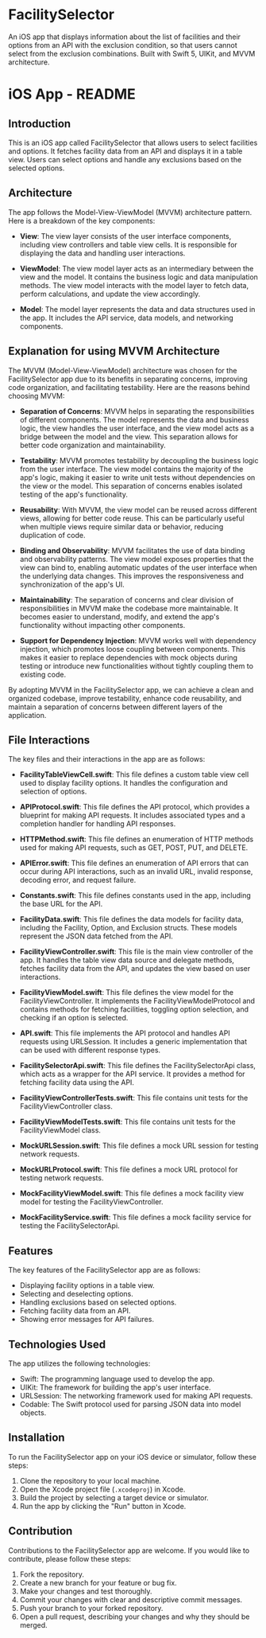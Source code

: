 # FacilitySelector
An iOS app that displays information about the list of facilities and their options from an API with the exclusion condition, so that users cannot select from the exclusion combinations. Built with Swift 5, UIKit, and MVVM architecture.

# iOS App - README

## Introduction

This is an iOS app called FacilitySelector that allows users to select facilities and options. It fetches facility data from an API and displays it in a table view. Users can select options and handle any exclusions based on the selected options.

## Architecture

The app follows the Model-View-ViewModel (MVVM) architecture pattern. Here is a breakdown of the key components:

- **View**: The view layer consists of the user interface components, including view controllers and table view cells. It is responsible for displaying the data and handling user interactions.

- **ViewModel**: The view model layer acts as an intermediary between the view and the model. It contains the business logic and data manipulation methods. The view model interacts with the model layer to fetch data, perform calculations, and update the view accordingly.

- **Model**: The model layer represents the data and data structures used in the app. It includes the API service, data models, and networking components.



## Explanation for using MVVM Architecture

The MVVM (Model-View-ViewModel) architecture was chosen for the FacilitySelector app due to its benefits in separating concerns, improving code organization, and facilitating testability. Here are the reasons behind choosing MVVM:

- **Separation of Concerns**: MVVM helps in separating the responsibilities of different components. The model represents the data and business logic, the view handles the user interface, and the view model acts as a bridge between the model and the view. This separation allows for better code organization and maintainability.

- **Testability**: MVVM promotes testability by decoupling the business logic from the user interface. The view model contains the majority of the app's logic, making it easier to write unit tests without dependencies on the view or the model. This separation of concerns enables isolated testing of the app's functionality.

- **Reusability**: With MVVM, the view model can be reused across different views, allowing for better code reuse. This can be particularly useful when multiple views require similar data or behavior, reducing duplication of code.

- **Binding and Observability**: MVVM facilitates the use of data binding and observability patterns. The view model exposes properties that the view can bind to, enabling automatic updates of the user interface when the underlying data changes. This improves the responsiveness and synchronization of the app's UI.

- **Maintainability**: The separation of concerns and clear division of responsibilities in MVVM make the codebase more maintainable. It becomes easier to understand, modify, and extend the app's functionality without impacting other components.

- **Support for Dependency Injection**: MVVM works well with dependency injection, which promotes loose coupling between components. This makes it easier to replace dependencies with mock objects during testing or introduce new functionalities without tightly coupling them to existing code.

By adopting MVVM in the FacilitySelector app, we can achieve a clean and organized codebase, improve testability, enhance code reusability, and maintain a separation of concerns between different layers of the application.



## File Interactions

The key files and their interactions in the app are as follows:

- **FacilityTableViewCell.swift**: This file defines a custom table view cell used to display facility options. It handles the configuration and selection of options.

- **APIProtocol.swift**: This file defines the API protocol, which provides a blueprint for making API requests. It includes associated types and a completion handler for handling API responses.

- **HTTPMethod.swift**: This file defines an enumeration of HTTP methods used for making API requests, such as GET, POST, PUT, and DELETE.

- **APIError.swift**: This file defines an enumeration of API errors that can occur during API interactions, such as an invalid URL, invalid response, decoding error, and request failure.

- **Constants.swift**: This file defines constants used in the app, including the base URL for the API.

- **FacilityData.swift**: This file defines the data models for facility data, including the Facility, Option, and Exclusion structs. These models represent the JSON data fetched from the API.

- **FacilityViewController.swift**: This file is the main view controller of the app. It handles the table view data source and delegate methods, fetches facility data from the API, and updates the view based on user interactions.

- **FacilityViewModel.swift**: This file defines the view model for the FacilityViewController. It implements the FacilityViewModelProtocol and contains methods for fetching facilities, toggling option selection, and checking if an option is selected.

- **API.swift**: This file implements the API protocol and handles API requests using URLSession. It includes a generic implementation that can be used with different response types.

- **FacilitySelectorApi.swift**: This file defines the FacilitySelectorApi class, which acts as a wrapper for the API service. It provides a method for fetching facility data using the API.

- **FacilityViewControllerTests.swift**: This file contains unit tests for the FacilityViewController class.

- **FacilityViewModelTests.swift**: This file contains unit tests for the FacilityViewModel class.

- **MockURLSession.swift**: This file defines a mock URL session for testing network requests.

- **MockURLProtocol.swift**: This file defines a mock URL protocol for testing network requests.

- **MockFacilityViewModel.swift**: This file defines a mock facility view model for testing the FacilityViewController.

- **MockFacilityService.swift**: This file defines a mock facility service for testing the FacilitySelectorApi.


## Features

The key features of the FacilitySelector app are as follows:

- Displaying facility options in a table view.
- Selecting and deselecting options.
- Handling exclusions based on selected options.
- Fetching facility data from an API.
- Showing error messages for API failures.

## Technologies Used

The app utilizes the following technologies:

- Swift: The programming language used to develop the app.
- UIKit: The framework for building the app's user interface.
- URLSession: The networking framework used for making API requests.
- Codable: The Swift protocol used for parsing JSON data into model objects.

## Installation

To run the FacilitySelector app on your iOS device or simulator, follow these steps:

1. Clone the repository to your local machine.
2. Open the Xcode project file (`.xcodeproj`) in Xcode.
3. Build the project by selecting a target device or simulator.
4. Run the app by clicking the "Run" button in Xcode.

## Contribution

Contributions to the FacilitySelector app are welcome. If you would like to contribute, please follow these steps:

1. Fork the repository.
2. Create a new branch for your feature or bug fix.
3. Make your changes and test thoroughly.
4. Commit your changes with clear and descriptive commit messages.
5. Push your branch to your forked repository.
6. Open a pull request, describing your changes and why they should be merged.

